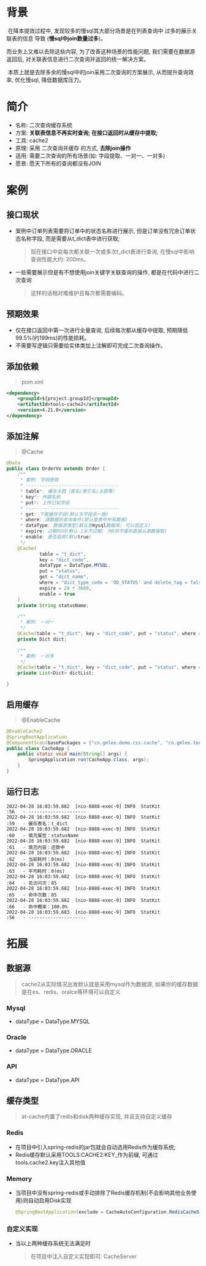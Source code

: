 # 背景

​		在降本提效过程中, 发现较多的慢sql其大部分场景是在列表查询中 过多的展示关联表的信息 导致 (**慢sql中join数量过多**)。

而业务上又难以去除这些内容, 为了改善这种场景的性能问题, 我们需要在数据源返回后, 对关联表信息进行二次查询并返回的统一解决方案。

​		本质上就是去除多余的慢sql中的join采用二次查询的方案展示, 从而提升查询效率, 优化慢sql, 降低数据库压力。



# 简介



- 名称: 二次查询缓存系统
- 方案: **关联表信息不再实时查询; 在接口返回时从缓存中提取;**
- 工具: cache2
- 原理: 采用 二次查询并缓存 的方式, **去除join操作**
- 适用: 需要二次查询的所有场景(如: 字段提取、一对一、一对多)
- 愿景: 愿天下所有的查询都没有JOIN



# 案例

## 接口现状

- 案例中订单列表需要将订单中的状态名称进行展示, 但是订单没有冗余订单状态名称字段, 而是需要从t_dict表中进行获取;

  >  现在接口中会每次都关联一次或多次t_dict表进行查询, 在慢sql中影响查询性能大约: 200ms。

- 一些需要展示但是有不想使用join关键字关联查询的操作, 都是在代码中进行二次查询

  > 这样的话相对难维护且每次都需要编码。



## 预期效果

- 仅在接口返回中第一次进行全量查询, 后续每次都从缓存中提取, 预期降低99.5%(约199ms)的性能损耗。
- 不需要写逻辑只需要给实体类加上注解即可完成二次查询操作。



## 添加依赖

> pom.xml

```xml
<dependency>
    <groupId>${project.groupId}</groupId>
    <artifactId>tools-cache2</artifactId>
    <version>4.21.0</version>
</dependency>
```



## 添加注解

>@Cache

```java
@Data
public class OrderVo extends Order {
    /**
     * 案例: 字段提取
     * ----------------------------------
     * table*: 缓存主题（表名/索引名/主题等）
     * key*: 外键名称
     * put*: 上传已知字段
     * ----------------------------------
     * get: 下载缓存字段(默认与字段名一致)
     * where: 源数据的查询条件(默认查表中所有数据)
     * dataType: 数据源类型(默认是mysql数据库: 可以自定义)
     * expire: 过期时间(默认-1永不过期; 为0则不缓存直接从源数据取)
     * enable: 是否启用(默认true)
     */
    @Cache(
            table = "t_dict",
            key = "dict_code",
            dataType = DataType.MYSQL,
            put = "status",
            get = "dict_name",
            where = "dict_type_code = 'OD_STATUS' and delete_tag = false",
            expire = 24 * 3600,
            enable = true
    )
    private String statusName;

    /**
     * 案例: 一对一
     */
    @Cache(table = "t_dict", key = "dict_code", put = "status", where = "dict_type_code = 'OD_STATUS' and delete_tag = false")
    private Dict dict;

    /**
     * 案例: 一对多
     */
    @Cache(table = "t_dict", key = "dict_code", put = "status", where = "dict_type_code = 'OD_STATUS' and delete_tag = false", expire = 0)
    private List<Dict> dictList;

}
```



## 启用缓存

> @EnableCache

```java
@EnableCache2
@SpringBootApplication
@ComponentScan(basePackages = {"cn.gmlee.demo.css.cache", "cn.gmlee.tools"})
public class CacheApp {
    public static void main(String[] args) {
        SpringApplication.run(CacheApp.class, args);
    }
}
```





## 运行日志

```text
2022-04-28 16:03:59.682  [nio-8888-exec-9] INFO  StatKit                   :56   - ---------------------
2022-04-28 16:03:59.682  [nio-8888-exec-9] INFO  StatKit                   :59   - 缓存表名：t_dict
2022-04-28 16:03:59.682  [nio-8888-exec-9] INFO  StatKit                   :60   - 填充属性：statusName
2022-04-28 16:03:59.682  [nio-8888-exec-9] INFO  StatKit                   :61   - 填充内容：还款中
2022-04-28 16:03:59.682  [nio-8888-exec-9] INFO  StatKit                   :62   - 当前耗时：0(ms)
2022-04-28 16:03:59.682  [nio-8888-exec-9] INFO  StatKit                   :63   - 平均耗时：0(ms)
2022-04-28 16:03:59.682  [nio-8888-exec-9] INFO  StatKit                   :64   - 总访问次：85
2022-04-28 16:03:59.682  [nio-8888-exec-9] INFO  StatKit                   :65   - 命中次数：85
2022-04-28 16:03:59.682  [nio-8888-exec-9] INFO  StatKit                   :66   - 命中概率：100.0%
2022-04-28 16:03:59.683  [nio-8888-exec-9] INFO  StatKit                   :56   - ---------------------
```





# 拓展



## 数据源

> cache2从实际情况出发默认就是采用mysql作为数据源, 如果你的缓存数据是在es、redis、oralce等环境可以自定义



### Mysql

- dataType = DataType.MYSQL



### Oracle

- dataType = DataType.ORACLE



### API

- dataType = DataType.API



## 缓存类型

> at-cache内置了redis和disk两种缓存实现, 并且支持自定义缓存



### Redis

- 在项目中引入spring-redis的jar包就会自动选用Redis作为缓存系统; 
- Redis缓存默认采用TOOLS:CACHE2:KEY_作为前缀, 可通过tools.cache2.key注入其他值





### Memory

- 当项目中没有spring-redis或手动排除了Redis缓存机制(不会影响其他业务使用)则自动启用Disk实现

  ```java
  @SpringBootApplication(exclude = CacheAutoConfiguration.RedisCacheServerConfig.class)
  ```



### 自定义实现

- 当以上两种缓存系统无法满足时

  > 在项目中注入自定义实现即可: CacheServer


